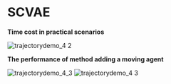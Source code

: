 # SCVAE
**Time cost in practical scenarios**

![trajectorydemo_4 2](https://github.com/zyz111/SCVAE/assets/26818557/658d4c04-666d-4d6a-9cd7-55ecbb4d4aff)

**The performance of method adding a moving agent**

![trajectorydemo_4_3](https://github.com/zyz111/SCVAE/assets/26818557/4ee7bc3f-b61a-446a-978f-55010efff019)
![trajectorydemo_4 3](https://github.com/zyz111/SCVAE/assets/26818557/f28f5876-44ca-4d67-ba4b-9502a6ee5f83)
